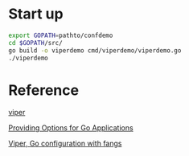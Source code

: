 # Start up
``` bash
export GOPATH=pathto/confdemo
cd $GOPATH/src/
go build -o viperdemo cmd/viperdemo/viperdemo.go
./viperdemo
```

# Reference
[viper](https://github.com/spf13/viper)

[Providing Options for Go Applications](https://sfxpt.wordpress.com/2015/06/16/providing-options-for-go-applications/)

[Viper, Go configuration with fangs](https://sfxpt.wordpress.com/2015/06/25/viper-go-configuration-with-fangs/)
